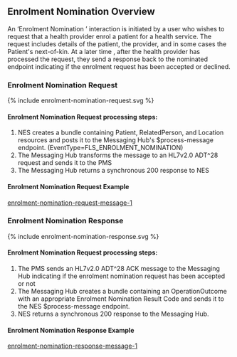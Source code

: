 
## Enrolment Nomination  Overview

An ‘Enrolment Nomination ’ interaction is initiated by a user who wishes to request that a health provider enrol a patient for a health service.
The request includes details of the patient, the provider,  and in some cases the Patient's next-of-kin.
At a later time , after the health provider has processed the request, they send a response back to the nominated endpoint indicating if the enrolment request has been accepted or declined.

### Enrolment Nomination Request



<div>
{% include enrolment-nomination-request.svg %}
</div>



####  Enrolment Nomination Request processing steps:

1. NES  creates a bundle containing Patient, RelatedPerson, and Location resources and posts it to the  Messaging Hub's $process-message endpoint. (EventType=FLS_ENROLMENT_NOMINATION)
2. The Messaging Hub transforms the message to an HL7v2.0  ADT^28 request and sends it to the PMS
3. The Messaging Hub returns a synchronous 200 response to NES

####  Enrolment Nomination Request Example
[enrolment-nomination-request-message-1](Bundle-12345.json.html)

### Enrolment Nomination Response


<div>
{% include enrolment-nomination-response.svg %}
</div>


####  Enrolment Nomination Request processing steps:
1. The PMS sends an HL7v2.0  ADT^28 ACK message to the Messaging Hub indicating if the enrolment nomination request has been accepted or not
2. The Messaging Hub creates a bundle containing an OperationOutcome with an appropriate Enrolment Nomination Result Code and sends it to the NES $process-message endpoint.
3. NES returns a synchronous 200 response to the Messaging Hub.

####  Enrolment Nomination Response Example
[enrolment-nomination-response-message-1](Bundle-34567.json.html)